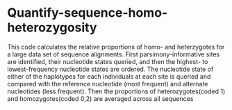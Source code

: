# Quantify-sequence-homo-heterozygosity

This code calculates the relative proportions of homo- and heterzygotes for a large data set of sequence alignments.
First parsimony-informative sites are identified, their nucleotide states queried, and then the highest- to lowest-frequency nucleotide states are ordered. The nucleotide state of either of the haplotypes for each individuals at each site is queried and compared with the reference nucleotide (most frequent) and alternate nucleotides (less frequent). Then the proportions of heterozygotes(coded 1) and homozygotes(coded 0,2) are averaged across all sequences
